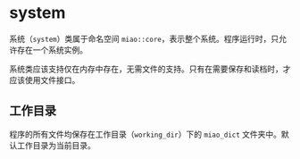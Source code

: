 # system

系统（`system`）类属于命名空间 `miao::core`，表示整个系统。程序运行时，只允许存在一个系统实例。

系统类应该支持仅在内存中存在，无需文件的支持。只有在需要保存和读档时，才应该使用文件接口。

## 工作目录

程序的所有文件均保存在工作目录（`working_dir`）下的 `miao_dict` 文件夹中。默认工作目录为当前目录。 